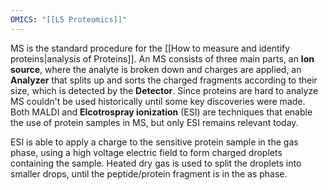 ```yaml
---
OMICS: "[[L5 Proteomics]]"
---
```

MS is the standard procedure for the [[How to measure and identify proteins|analysis of Proteins]]. An MS consists of three main parts, an **Ion source**, where the analyte is broken down and charges are applied, an **Analyzer** that splits up and sorts the charged fragments according to their size, which is detected by the **Detector**. 
Since proteins are hard to analyze MS couldn't be used historically until some key discoveries were made. Both MALDI and **Elcotrospray ionization** (ESI) are techniques that enable the use of protein samples in MS, but only ESI remains relevant today.

ESI is able to apply a charge to the sensitive protein sample in the gas phase, using a high voltage electric field to form charged droplets containing the sample. Heated dry gas is used to split the droplets into smaller drops, until the peptide/protein fragment is in the as phase. 

